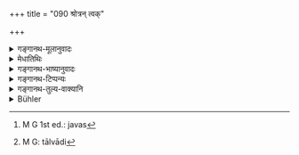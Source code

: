 +++
title = "090 श्रोत्रन् त्वक्"

+++

<details><summary>गङ्गानथ-मूलानुवादः</summary>

(They are) the Ear, the Skin, the Eyes, the Tongue and the Nose as the fifth; the Anus, the Generative Organ, the Hands and Feet, and Speech described as the tenth.—(90)
</details>

<details><summary>मेधातिथिः</summary>

श्रोत्रादीनि प्रसिद्धानि । अधिष्ठानभेदाच् **चक्षुषी** इति द्विवचनम् । अन्यत्र तदाधारायाः शक्तेर् एकत्वाद् एकवचनम् । **उपस्थः** शुक्रोत्सर्जनः पुंसो रजस्[^२८३] तदाधारश् च स्त्रियाः । द्वन्द्वनिर्दिष्टयोः प्राण्यङ्गत्वाद् एकवद्भावः (पाण् २.४.२) । **वाक्** ताल्वादिः[^२८४] शब्दाभिव्यञ्जकः शरीरावयववचनः । नामनिर्देशो ऽयम् ॥ २.९० ॥


[^२८४]:
     M G: tālvādi


[^२८३]:
     M G 1st ed.: javas
</details>

<details><summary>गङ्गानथ-भाष्यानुवादः</summary>

The *Ear* and the rest are well known. We have ‘*Eyes*’ in the Dual, in view of the two different *substrata* (of the Visual Organ); in other places we have the singular number in view of the fact that the
*Faculty* itself, subsisting in the said substrata, is *one* only.

The ‘*Generative Organ*,’—the organ secreting the semen (in males), and the ovule and its receptacle (in females).

‘*Hands and feet*’—‘*Hastapādam*’;—the copulative compound has been put in the singular number according to Pāṇini 2. 4. 2, by which copulative compounds consisting of terras expressive of limbs of living beings are put in the singular.

‘*Speech*’ here stands for that part of the body which consists of the Palate and the rest, and serve to manifest sound.

This verse mentions the names (of Organs).—(90)
</details>

<details><summary>गङ्गानथ-टिप्पन्यः</summary>

This verse is quoted (along with 92) in *Aparārka* (p. 982) as
enumerating the sense organs.
</details>

<details><summary>गङ्गानथ-तुल्य-वाक्यानि</summary>

**(Verses 89-92)  
**

See Comparative notes for [Verse
2.89].
</details>

<details><summary>Bühler</summary>

090	(Viz.) the ear, the skin, the eyes, the tongue, and the nose as the fifth, the anus, the organ of generation, hands and feet, and the (organ of) speech, named as the tenth.
</details>

